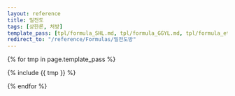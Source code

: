 ```yaml
---
layout: reference
title: 밀전도
tags: [상한론, 처방]
template_pass: [tpl/formula_SHL.md, tpl/formula_GGYL.md, tpl/formula_etc.md]
redirect_to: "/reference/Formulas/밀전도방"
---
```



{% for tmp in page.template_pass %}

{% include {{ tmp }} %}

{% endfor %}
